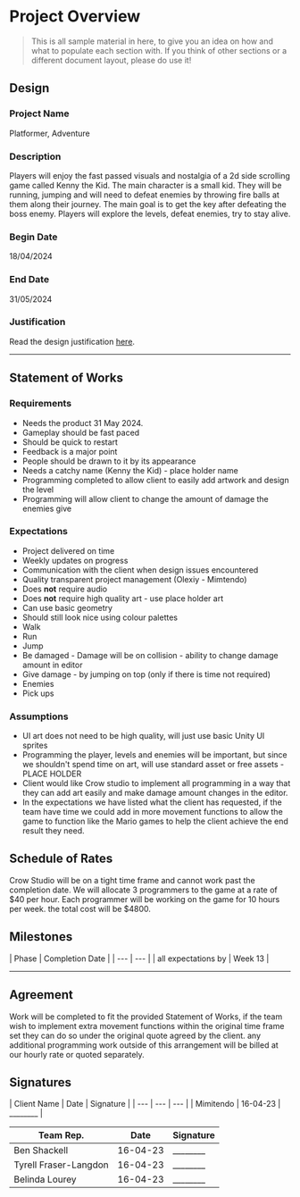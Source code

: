 # Project Overview
[//]: # (This section is an example structure for the proposal to your client.)

>This is all sample material in here, to give you an idea on how and what to populate each section with. If you think of other sections or a different document layout, please do use it!

## Design
[//]: # (How will you meet the client's brief, their expectations, and their requirements.)

### Project Name
Platformer, Adventure

### Description
[//]: # (This is the elevator pitch, sell the idea)
Players will enjoy the fast passed visuals and nostalgia of a 2d side scrolling game called Kenny the Kid.
The main character is a small kid. They will be running, jumping and will need to defeat enemies by throwing fire balls at them along their journey.
The main goal is to get the key after defeating the boss enemy. Players will explore the levels, defeat enemies, try to stay alive. 


### Begin Date
18/04/2024

### End Date
31/05/2024

### Justification
Read the design justification [here](project_justification.md).

---

## Statement of Works
[//]: # (This section is about managing expectations; list out all of the qualities that will be in the final product)

### Requirements
[//]: # (What are the requirements of the finished project?)
* Needs the product 31 May 2024.
* Gameplay should be fast paced
* Should be quick to restart
* Feedback is a major point
* People should be drawn to it by its appearance
* Needs a catchy name (Kenny the Kid) - place holder name
* Programming completed to allow client to easily add artwork and design the level
* Programming will allow client to change the amount of damage the enemies give 

### Expectations
[//]: # (What are the client's expectations?)
* Project delivered on time
* Weekly updates on progress
* Communication with the client when design issues encountered
* Quality transparent project management (Olexiy - Mimtendo)
* Does **not** require audio
* Does **not** require high quality art - use place holder art
* Can use basic geometry
* Should still look nice using colour palettes
* Walk 
* Run 
* Jump 
* Be damaged - Damage will be on collision - ability to change damage amount in editor
* Give damage - by jumping on top (only if there is time not required)
* Enemies
* Pick ups

### Assumptions
[//]: # (What are you assuming based on client responses)
* UI art does not need to be high quality, will just use basic Unity UI sprites
* Programming the player, levels and enemies will be important, but since we shouldn't spend time on art, will use standard asset or free assets - PLACE HOLDER
* Client would like Crow studio to implement all programming in a way that they can add art easily and make damage amount changes in the editor.
* In the expectations we have listed what the client has requested, if the team have time we could add in more movement functions to allow the game to function like the Mario games to help the client achieve the end result they need.

[//]: # (### Schedule of Rates)
[//]: # (This is where you would list your hourly rates and time estimations)
## Schedule of Rates
Crow Studio will be on a tight time frame and cannot work past the completion date.
We will allocate 3 programmers to the game at a rate of $40 per hour. 
Each programmer will be working on the game for 10 hours per week. 
the total cost will be $4800.

## Milestones
[//]: # (Breakdown of phases of development, with estimated delivery times)
[//]: # (In practice, if you were working on fixed price phases, you would also list expected payment after each phase.)
| Phase | Completion Date |
| --- | --- |
| all expectations by | Week 13 |

---

## Agreement
[//]: # (List out the arrangement)
Work will be completed to fit the provided Statement of Works, if the team wish to implement extra movement functions within the original time frame set they can do so under the original quote agreed by the client. any additional programming work outside of this arrangement will be billed at our hourly rate or quoted separately. 

## Signatures
[//]: # (If dealing in person, agreements should be signed so that additional work can be billed)
| Client Name | Date | Signature |
| --- | --- | --- |
| Mimitendo | 16-04-23 | ________ |

| Team Rep. | Date | Signature |
| --- | --- | --- |
| Ben Shackell | 16-04-23 | ________ |
| Tyrell Fraser-Langdon | 16-04-23 | ________ |
| Belinda Lourey | 16-04-23 | ________ |
